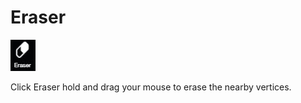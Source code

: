 # Eraser

![](../.gitbook/assets/eraser.jpg)

Click Eraser hold and drag your mouse to erase the nearby vertices.

